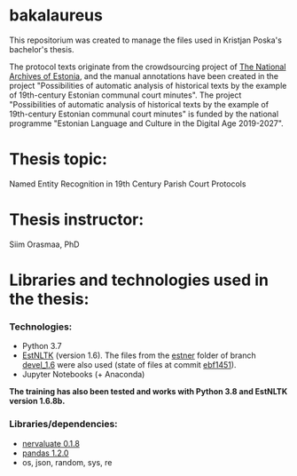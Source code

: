 # bakalaureus

This repositorium was created to manage the files used in Kristjan Poska's bachelor's thesis.

The protocol texts originate from the crowdsourcing project of [The National Archives of Estonia](https://www.ra.ee/vallakohtud/), and the manual annotations have been created in the project "Possibilities of automatic analysis of historical texts by the example of 19th-century Estonian communal court minutes". The project "Possibilities of automatic analysis of historical texts by the example of 19th-century Estonian communal court minutes" is funded by the national programme "Estonian Language and Culture in the Digital Age 2019-2027". 

# Thesis topic: 
Named Entity Recognition in 19th Century Parish Court Protocols

# Thesis instructor:
Siim Orasmaa, PhD

# Libraries and technologies used in the thesis:

### Technologies:
- Python 3.7
- [EstNLTK](https://github.com/estnltk/estnltk/tree/master) (version 1.6). The files from the [estner](https://github.com/estnltk/estnltk/tree/devel_1.6/estnltk/taggers/estner) folder of branch [devel_1.6](https://github.com/estnltk/estnltk/tree/devel_1.6) were also used (state of files at commit [ebf1451](https://github.com/estnltk/estnltk/commit/ebf1451e69a2327502021e50571e318af1852ab2#diff-ebc8422f5e537e04a286bc2df0c9c830311f142c0494a47d42878097723d26ea)).
- Jupyter Notebooks (+ Anaconda)

**The training has also been tested and works with Python 3.8 and EstNLTK version 1.6.8b.**

### Libraries/dependencies:
- [nervaluate 0.1.8](https://pypi.org/project/nervaluate/)
- [pandas 1.2.0](https://pandas.pydata.org/)
- os, json, random, sys, re
